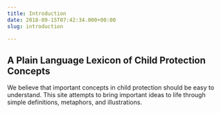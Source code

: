 ```yaml
---
title: Introduction
date: 2018-09-15T07:42:34.000+00:00
slug: introduction

---
```

## A Plain Language Lexicon of Child Protection Concepts

We believe that important concepts in child protection should be easy to understand. This site attempts to bring important ideas to life through simple definitions, metaphors, and illustrations.